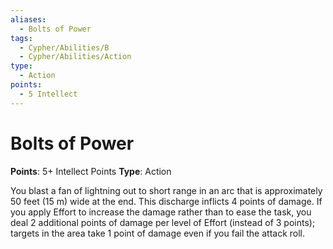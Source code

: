 ```yaml
---
aliases:
  - Bolts of Power
tags:
  - Cypher/Abilities/B
  - Cypher/Abilities/Action
type:
  - Action
points:
  - 5 Intellect
---
```


# Bolts of Power

**Points**: 5+ Intellect Points
**Type**: Action

You blast a fan of lightning out to short range in an arc that is approximately 50 feet (15 m) wide at the end. This discharge inflicts 4 points of damage. If you apply Effort to increase the damage rather than to ease the task, you deal 2 additional points of damage per level of Effort (instead of 3 points); targets in the area take 1 point of damage even if you fail the attack roll.
